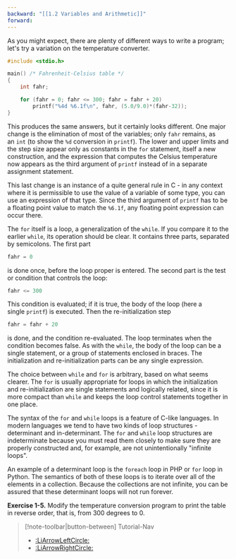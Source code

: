 ```yaml
---
backward: "[[1.2 Variables and Arithmetic]]"
forward:
---
```


As you might expect, there are plenty of different ways to write a program; let's try a variation on the temperature converter.

```c
#include <stdio.h>

main() /* Fahrenheit-Celsius table */
{
    int fahr;

    for (fahr = 0; fahr <= 300; fahr = fahr + 20)
        printf("%4d %6.1f\n", fahr, (5.0/9.0)*(fahr-32));
}
```

This produces the same answers, but it certainly looks different. One major change is the elimination of most of the variables; only `fahr` remains, as an `int` (to show the `%d` conversion in `printf`). The lower and upper limits and the step size appear only as constants in the `for` statement, itself a new construction, and the expression that computes the Celsius temperature now appears as the third argument of `printf` instead of in a separate assignment statement.

This last change is an instance of a quite general rule in C - in any context where it is permissible to use the value of a variable of some type, you can use an expression of that type. Since the third argument of `printf` has to be a floating point value to match the `%6.1f`, any floating point expression can occur there.

The `for` itself is a loop, a generalization of the `while`. If you compare it to the earlier `while`, its operation should be clear. It contains three parts, separated by semicolons. The first part

```c
fahr = 0
```

is done once, before the loop proper is entered. The second part is the test or condition that controls the loop:

```c
fahr <= 300
```

This condition is evaluated; if it is true, the body of the loop (here a single `printf`) is executed. Then the re-initialization step

```c
fahr = fahr + 20
```

is done, and the condition re-evaluated. The loop terminates when the condition becomes false. As with the `while`, the body of the loop can be a single statement, or a group of statements enclosed in braces. The initialization and re-initialization parts can be any single expression.

The choice between `while` and `for` is arbitrary, based on what seems clearer. The `for` is usually appropriate for loops in which the initialization and re-initialization are single statements and logically related, since it is more compact than `while` and keeps the loop control statements together in one place.

The syntax of the `for` and `while` loops is a feature of C-like languages. In modern languages we tend to have two kinds of loop structures - determinant and in-determinant. The `for` and `while` loop structures are indeterminate because you must read them closely to make sure they are properly constructed and, for example, are not unintentionally "infinite loops".

An example of a determinant loop is the `foreach` loop in PHP or `for` loop in Python. The semantics of both of these loops is to iterate over all of the elements in a collection. Because the collections are not infinite, you can be assured that these determinant loops will not run forever.

**Exercise 1-5.** Modify the temperature conversion program to print the table in reverse order, that is, from 300 degrees to 0.

> [!note-toolbar|button-between] Tutorial-Nav
> - [:LiArrowLeftCircle:](<1.2 Variables and Arithmetic>) <!-- Backward -->
> - [:LiArrowRightCircle:](<1.2 Variables and Arithmetic>) <!-- Forward -->
